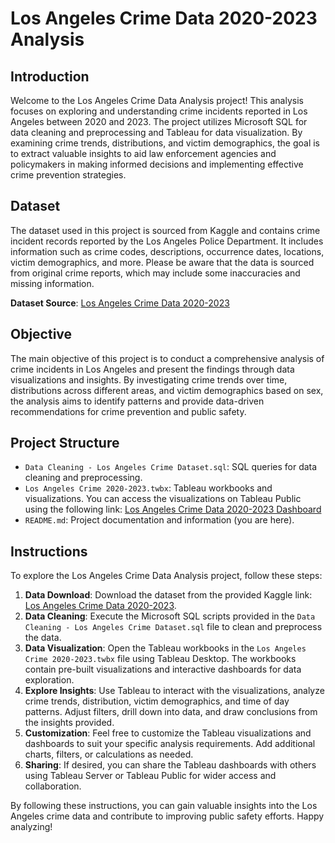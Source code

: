 # Los Angeles Crime Data 2020-2023 Analysis

## Introduction

Welcome to the Los Angeles Crime Data Analysis project! This analysis focuses on exploring and understanding crime incidents reported in Los Angeles between 2020 and 2023. The project utilizes Microsoft SQL for data cleaning and preprocessing and Tableau for data visualization. By examining crime trends, distributions, and victim demographics, the goal is to extract valuable insights to aid law enforcement agencies and policymakers in making informed decisions and implementing effective crime prevention strategies.

## Dataset

The dataset used in this project is sourced from Kaggle and contains crime incident records reported by the Los Angeles Police Department. It includes information such as crime codes, descriptions, occurrence dates, locations, victim demographics, and more. Please be aware that the data is sourced from original crime reports, which may include some inaccuracies and missing information.

**Dataset Source**: [Los Angeles Crime Data 2020-2023](https://www.kaggle.com/datasets/venkatsairo4899/los-angeles-crime-data-2020-2023)

## Objective

The main objective of this project is to conduct a comprehensive analysis of crime incidents in Los Angeles and present the findings through data visualizations and insights. By investigating crime trends over time, distributions across different areas, and victim demographics based on sex, the analysis aims to identify patterns and provide data-driven recommendations for crime prevention and public safety.

## Project Structure

- `Data Cleaning - Los Angeles Crime Dataset.sql`: SQL queries for data cleaning and preprocessing.
- `Los Angeles Crime 2020-2023.twbx`: Tableau workbooks and visualizations. You can access the visualizations on Tableau Public using the following link: [Los Angeles Crime Data 2020-2023 Dashboard](https://public.tableau.com/app/profile/rajesh.triadi.noftarizal/viz/LosAngelesCrime2020-2023/Dashboard1?publish=yes)
- `README.md`: Project documentation and information (you are here).

## Instructions

To explore the Los Angeles Crime Data Analysis project, follow these steps:

1. **Data Download**: Download the dataset from the provided Kaggle link: [Los Angeles Crime Data 2020-2023](https://www.kaggle.com/datasets/venkatsairo4899/los-angeles-crime-data-2020-2023).
2. **Data Cleaning**: Execute the Microsoft SQL scripts provided in the `Data Cleaning - Los Angeles Crime Dataset.sql` file to clean and preprocess the data.
3. **Data Visualization**: Open the Tableau workbooks in the `Los Angeles Crime 2020-2023.twbx` file using Tableau Desktop. The workbooks contain pre-built visualizations and interactive dashboards for data exploration.
4. **Explore Insights**: Use Tableau to interact with the visualizations, analyze crime trends, distribution, victim demographics, and time of day patterns. Adjust filters, drill down into data, and draw conclusions from the insights provided.
5. **Customization**: Feel free to customize the Tableau visualizations and dashboards to suit your specific analysis requirements. Add additional charts, filters, or calculations as needed.
6. **Sharing**: If desired, you can share the Tableau dashboards with others using Tableau Server or Tableau Public for wider access and collaboration.

By following these instructions, you can gain valuable insights into the Los Angeles crime data and contribute to improving public safety efforts. Happy analyzing!